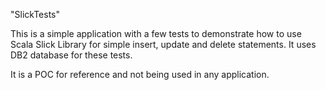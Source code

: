 "SlickTests" 

This is a simple application with a few tests to demonstrate how to use Scala Slick Library for simple
insert, update and delete statements. It uses DB2 database for these tests.

It is a POC for reference and not being used in any application.